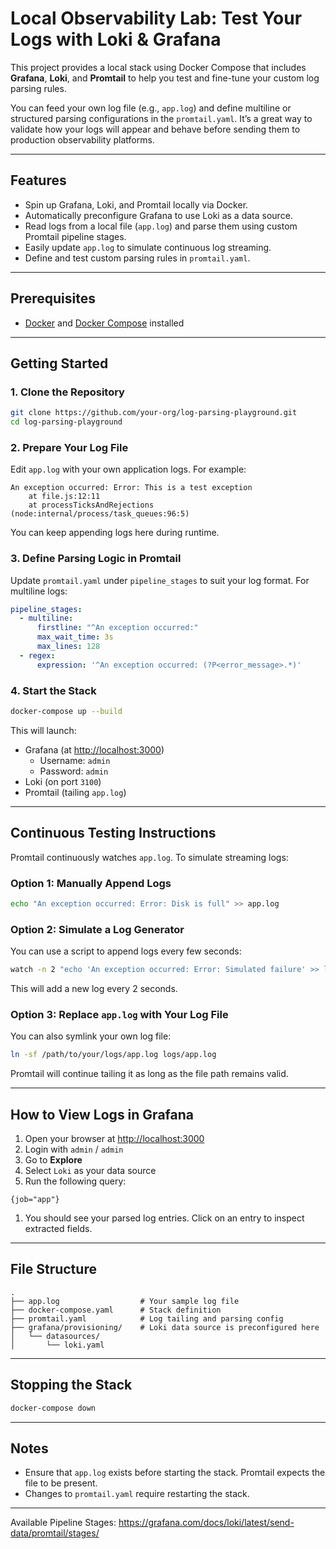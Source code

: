 # Local Observability Lab: Test Your Logs with Loki & Grafana

This project provides a local stack using Docker Compose that includes **Grafana**, **Loki**, and **Promtail** to help you test and fine-tune your custom log parsing rules.

You can feed your own log file (e.g., `app.log`) and define multiline or structured parsing configurations in the `promtail.yaml`. It’s a great way to validate how your logs will appear and behave before sending them to production observability platforms.

---

## Features

- Spin up Grafana, Loki, and Promtail locally via Docker.
- Automatically preconfigure Grafana to use Loki as a data source.
- Read logs from a local file (`app.log`) and parse them using custom Promtail pipeline stages.
- Easily update `app.log` to simulate continuous log streaming.
- Define and test custom parsing rules in `promtail.yaml`.

---

## Prerequisites

- [Docker](https://docs.docker.com/get-docker/) and [Docker Compose](https://docs.docker.com/compose/install/) installed

---

## Getting Started

### 1. Clone the Repository

```bash
git clone https://github.com/your-org/log-parsing-playground.git
cd log-parsing-playground

```

### 2. Prepare Your Log File

Edit `app.log` with your own application logs. For example:

```
An exception occurred: Error: This is a test exception
    at file.js:12:11
    at processTicksAndRejections (node:internal/process/task_queues:96:5)

```

You can keep appending logs here during runtime.

### 3. Define Parsing Logic in Promtail

Update `promtail.yaml` under `pipeline_stages` to suit your log format. For multiline logs:

```yaml
pipeline_stages:
  - multiline:
      firstline: "^An exception occurred:"
      max_wait_time: 3s
      max_lines: 128
  - regex:
      expression: '^An exception occurred: (?P<error_message>.*)'

```

### 4. Start the Stack

```bash
docker-compose up --build

```

This will launch:

- Grafana (at [http://localhost:3000](http://localhost:3000/))
    - Username: `admin`
    - Password: `admin`
- Loki (on port `3100`)
- Promtail (tailing `app.log`)

---

## Continuous Testing Instructions

Promtail continuously watches `app.log`. To simulate streaming logs:

### Option 1: Manually Append Logs

```bash
echo "An exception occurred: Error: Disk is full" >> app.log

```

### Option 2: Simulate a Log Generator

You can use a script to append logs every few seconds:

```bash
watch -n 2 "echo 'An exception occurred: Error: Simulated failure' >> logs/app.log"

```

This will add a new log every 2 seconds.

### Option 3: Replace `app.log` with Your Log File

You can also symlink your own log file:

```bash
ln -sf /path/to/your/logs/app.log logs/app.log
```

Promtail will continue tailing it as long as the file path remains valid.

---

## How to View Logs in Grafana

1. Open your browser at [http://localhost:3000](http://localhost:3000/)
2. Login with `admin` / `admin`
3. Go to **Explore**
4. Select `Loki` as your data source
5. Run the following query:

```
{job="app"}

```

1. You should see your parsed log entries. Click on an entry to inspect extracted fields.

---

## File Structure

```
.
├── app.log                  # Your sample log file
├── docker-compose.yaml      # Stack definition
├── promtail.yaml            # Log tailing and parsing config
├── grafana/provisioning/    # Loki data source is preconfigured here
│   └── datasources/
│       └── loki.yaml

```

---

## Stopping the Stack

```bash
docker-compose down

```

---

## Notes

- Ensure that `app.log` exists before starting the stack. Promtail expects the file to be present.
- Changes to `promtail.yaml` require restarting the stack.

---

Available Pipeline Stages: https://grafana.com/docs/loki/latest/send-data/promtail/stages/